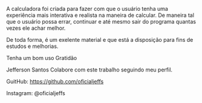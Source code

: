 A calculadora foi criada para fazer com que o usuário tenha uma experiência mais interativa e realista na maneira de calcular.
De maneira tal que o usuário possa errar, continuar e até mesmo sair do programa quantas vezes ele achar melhor.

De toda forma, é um exelente material e que está a disposição para fins de estudos e melhorias.

Tenha um bom uso 
Gratidão

Jefferson Santos
Colabore com este trabalho seguindo meu perfil.


GuitHub:
https://github.com/oficialjeffs


Instagram:
@oficialjeffs
